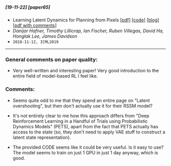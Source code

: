 ##### [19-11-22] [paper65]
- Learning Latent Dynamics for Planning from Pixels [[pdf]](https://arxiv.org/abs/1811.04551) [[code]](https://github.com/google-research/planet) [[blog]](https://ai.googleblog.com/2019/02/introducing-planet-deep-planning.html) [[pdf with comments]](https://github.com/fregu856/papers/blob/master/commented_pdfs/Learning%20Latent%20Dynamics%20for%20Planning%20from%20Pixels.pdf)
- *Danijar Hafner, Timothy Lillicrap, Ian Fischer, Ruben Villegas, David Ha, Honglak Lee, James Davidson*
- `2018-11-12, ICML2019`

****

### General comments on paper quality:
- Very well-written and interesting paper! Very good introduction to the entire field of model-based RL I feel like.

### Comments:
- Seems quite odd to me that they spend an entire page on "Latent overshooting", but then don't actually use it for their RSSM model?

- It's not entirely clear to me how this approach differs from "Deep Reinforcement Learning in a Handful of Trials using Probabilistic Dynamics Models" (PETS), apart from the fact that PETS actually has access to the state (so, they don't need to apply VAE stuff to construct a latent state representation).

- The provided CODE seems like it could be very useful. Is it easy to use? The model seems to train on just 1 GPU in just 1 day anyway, which is good.
